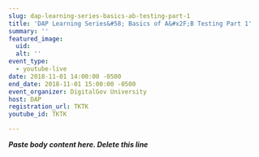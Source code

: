 ```yaml
---
slug: dap-learning-series-basics-ab-testing-part-1
title: 'DAP Learning Series&#58; Basics of A&#x2F;B Testing Part 1'
summary: ''
featured_image: 
  uid: 
  alt: ''
event_type: 
  - youtube-live
date: 2018-11-01 14:00:00 -0500
end_date: 2018-11-01 15:00:00 -0500
event_organizer: DigitalGov University
host: DAP
registration_url: TKTK
youtube_id: TKTK

---
```


***Paste body content here. Delete this line***
